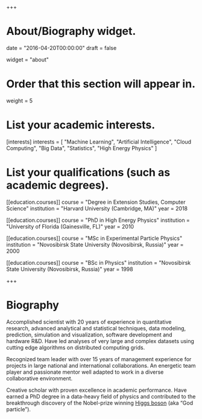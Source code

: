 +++
# About/Biography widget.

date = "2016-04-20T00:00:00"
draft = false

widget = "about"

# Order that this section will appear in.
weight = 5

# List your academic interests.
[interests]
  interests = [
    "Machine Learning",
    "Artificial Intelligence",
    "Cloud Computing",
    "Big Data",
    "Statistics",
    "High Energy Physics"
  ]

# List your qualifications (such as academic degrees).
[[education.courses]]
  course = "Degree in Extension Studies, Computer Science"
  institution = "Harvard University (Cambridge, MA)"
  year = 2018

[[education.courses]]
  course = "PhD in High Energy Physics"
  institution = "University of Florida (Gainesville, FL)"
  year = 2010

[[education.courses]]
  course = "MSc in Experimental Particle Physics"
  institution = "Novosibirsk State University (Novosibirsk, Russia)"
  year = 2000

[[education.courses]]
  course = "BSc in Physics"
  institution = "Novosibirsk State University (Novosibirsk, Russia)"
  year = 1998

+++

# Biography

 Accomplished scientist with 20 years of experience in quantitative research, advanced analytical and statistical techniques, data modeling, prediction, simulation and visualization, software development and hardware R&D. Have led analyses of very large and complex datasets using cutting edge algorithms on distributed computing grids.

Recognized team leader with over 15 years of management experience for projects in large national and international collaborations. An energetic team player and passionate mentor well adapted to work in a diverse collaborative environment.

Creative scholar with proven excellence in academic performance. Have earned a PhD degree in a data-heavy field of physics and contributed to the breakthrough discovery of the Nobel-prize winning [Higgs boson](https://home.cern/topics/higgs-boson) (aka “God particle”).
